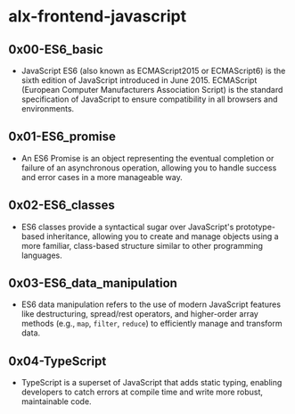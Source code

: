 # alx-frontend-javascript

## 0x00-ES6_basic
- JavaScript ES6 (also known as ECMAScript2015 or ECMAScript6) is the sixth edition of JavaScript introduced in June 2015. ECMAScript (European Computer Manufacturers Association Script) is the standard specification of JavaScript to ensure compatibility in all browsers and environments.

## 0x01-ES6_promise
- An ES6 Promise is an object representing the eventual completion or failure of an asynchronous operation, allowing you to handle success and error cases in a more manageable way.

## 0x02-ES6_classes
- ES6 classes provide a syntactical sugar over JavaScript's prototype-based inheritance, allowing you to create and manage objects using a more familiar, class-based structure similar to other programming languages.

## 0x03-ES6_data_manipulation
- ES6 data manipulation refers to the use of modern JavaScript features like destructuring, spread/rest operators, and higher-order array methods (e.g., `map`, `filter`, `reduce`) to efficiently manage and transform data.

## 0x04-TypeScript
- TypeScript is a superset of JavaScript that adds static typing, enabling developers to catch errors at compile time and write more robust, maintainable code.
